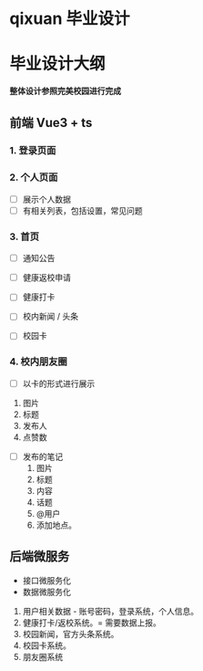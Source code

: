 # qixuan 毕业设计

# 毕业设计大纲

**整体设计参照完美校园进行完成**

## 前端 Vue3 + ts

### 1. 登录页面

### 2. 个人页面

- [ ]  展示个人数据
- [ ] 有相关列表，包括设置，常见问题

### 3. 首页

- [ ] 通知公告
- [ ] 健康返校申请 

- [ ] 健康打卡
- [ ] 校内新闻 / 头条
- [ ] 校园卡

### 4. 校内朋友圈

- [ ]  以卡的形式进行展示
  1. 图片
  2. 标题
  3. 发布人
  4. 点赞数
- [ ] 发布的笔记
  1. 图片
  2. 标题
  3. 内容
  4. 话题
  5. @用户
  6. 添加地点。

## 后端微服务

- 接口微服务化
- 数据微服务化

1. 用户相关数据 - 账号密码，登录系统，个人信息。
2. 健康打卡/返校系统。= 需要数据上报。
3. 校园新闻，官方头条系统。
4. 校园卡系统。
5. 朋友圈系统
